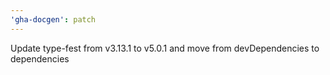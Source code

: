 ```yaml
---
'gha-docgen': patch
---
```


Update type-fest from v3.13.1 to v5.0.1 and move from devDependencies to dependencies
